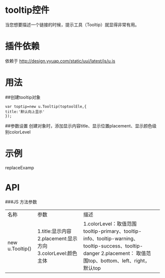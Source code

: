 # tooltip控件

当您想要描述一个链接的时候，提示工具（Tooltip）就显得非常有用。

# 插件依赖

依赖于 http://design.yyuap.com/static/uui/latest/js/u.js

# 用法

##创建tooltip对象
```
var toptip=new u.Tooltip(toptoolEle,{
title:'默认向上显示'
});

```
##参数设置
创建对象时，添加显示内容title、显示位置placement、显示颜色级别colorLevel

# 示例
replaceExamp


# API
###JS 方法参数
<table>
  <tbody>
  	  <tr>
	    <td>名称</td>
	    <td>参数</td>
	    <td>描述</td>
	    <td></td>
	  </tr>
	  <tr>
	    <td>new u.Tooltip()</td>
	    <td>1.title:显示内容 2.placement:显示方向 3.colorLevel:颜色主体</td>
	    <td>
	    	1.colorLevel：取值范围tooltip-primary、tooltip-info、tooltip-warning、tooltip-success、tooltip-danger
			2.placement： 取值范围top、bottom、left、right，默认top</td>
	    <td></td>
	  </tr>
	</tbody>
</table>
